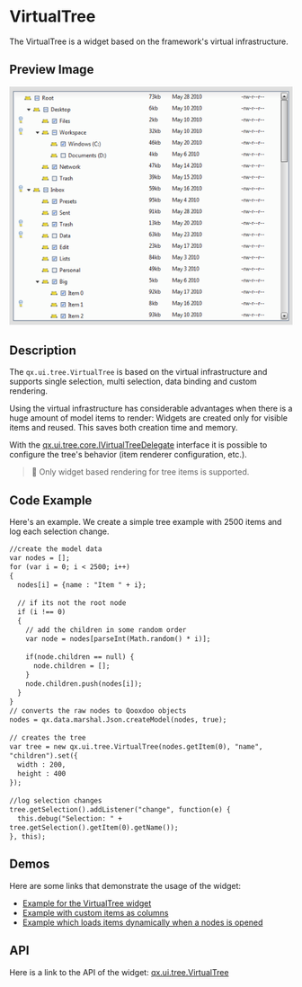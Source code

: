 # VirtualTree

The VirtualTree is a widget based on the framework's virtual infrastructure.

## Preview Image

![virtualtree.png](virtualtree.png)

## Description

The `qx.ui.tree.VirtualTree` is based on the virtual infrastructure and supports
single selection, multi selection, data binding and custom rendering.

Using the virtual infrastructure has considerable advantages when there is a
huge amount of model items to render: Widgets are created only for visible items
and reused. This saves both creation time and memory.

With the
[qx.ui.tree.core.IVirtualTreeDelegate](apps://apiviewer/#qx.ui.tree.core.IVirtualTreeDelegate)
interface it is possible to configure the tree's behavior (item renderer
configuration, etc.).

> :memo: Only widget based rendering for tree items is supported.

## Code Example

Here's an example. We create a simple tree example with 2500 items and log each
selection change.

```
//create the model data
var nodes = [];
for (var i = 0; i < 2500; i++)
{
  nodes[i] = {name : "Item " + i};

  // if its not the root node
  if (i !== 0)
  {
    // add the children in some random order
    var node = nodes[parseInt(Math.random() * i)];

    if(node.children == null) {
      node.children = [];
    }
    node.children.push(nodes[i]);
  }
}
// converts the raw nodes to Qooxdoo objects
nodes = qx.data.marshal.Json.createModel(nodes, true);

// creates the tree
var tree = new qx.ui.tree.VirtualTree(nodes.getItem(0), "name", "children").set({
  width : 200,
  height : 400
});

//log selection changes
tree.getSelection().addListener("change", function(e) {
  this.debug("Selection: " + tree.getSelection().getItem(0).getName());
}, this);
```

## Demos

Here are some links that demonstrate the usage of the widget:

- [Example for the VirtualTree widget](apps://demobrowser/#virtual~Tree.html)
- [Example with custom items as columns](apps://demobrowser/#virtual~Tree_Columns.html)
- [Example which loads items dynamically when a nodes is opened](apps://demobrowser/#virtual~Tree_Dynamic.html)

## API

Here is a link to the API of the widget:
[qx.ui.tree.VirtualTree](apps://apiviewer/#qx.ui.tree.VirtualTree)
